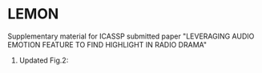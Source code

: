 # LEMON
Supplementary material for ICASSP submitted paper "LEVERAGING AUDIO EMOTION FEATURE TO FIND HIGHLIGHT IN RADIO DRAMA"

1. Updated Fig.2:
